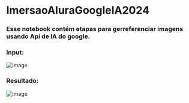 # ImersaoAluraGoogleIA2024

### Esse notebook contém etapas para gerreferenciar imagens usando Api de IA do google.

### Input:
![image](https://github.com/hildermesmedeiros/ImersaoAluraGoogleIA2024/assets/20046591/24fa7ada-aab6-49b5-9f8a-ba5bf273a27b)


### Resultado:
![image](https://github.com/hildermesmedeiros/ImersaoAluraGoogleIA2024/assets/20046591/b88b92a2-efdf-42f8-b38d-6e4d0286fbec)
